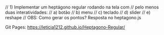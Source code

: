 // 1) Implementar um heptágono regular rodando na tela com 
// pelo menos duas interatividades:
// a) botão
// b) menu
// c) teclado
// d) slider
// e) reshape
// OBS: Como gerar os pontos? Resposta no heptagono.js

Git Pages: https://leticia1212.github.io/Heptagono-Regular/
